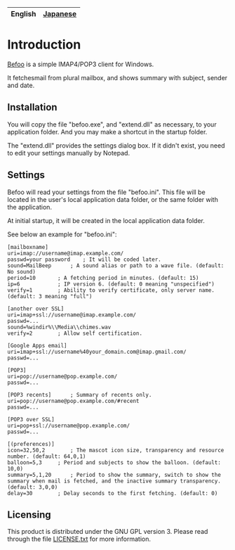 | English | [Japanese](README.ja.md) |
|---------|--------------------------|

Introduction
============
[Befoo](https://github.com/z0rac/befoo) is a simple IMAP4/POP3 client for Windows.

It fetchesmail from plural mailbox, and shows summary with subject, sender and date.

Installation
------------
You will copy the file "befoo.exe", and "extend.dll" as necessary, to your application folder.
And you may make a shortcut in the startup folder.

The "extend.dll" provides the settings dialog box.
If it didn't exist, you need to edit your settings manually by Notepad.

Settings
--------
Befoo will read your settings from the file "befoo.ini".
This file will be located in the user's local application data folder, or the same folder
with the application.

At initial startup, it will be created in the local application data folder.

See below an example for "befoo.ini":

```
[mailboxname]
uri=imap://username@imap.example.com/
passwd=your password	; It will be coded later.
sound=MailBeep		; A sound alias or path to a wave file. (default: No sound)
period=10		; A fetching period in minutes. (default: 15)
ip=6			; IP version 6. (default: 0 meaning "unspecified")
verify=1		; Ability to verify certificate, only server name. (default: 3 meaning "full")

[another over SSL]
uri=imap+ssl://username@imap.example.com/
passwd=...
sound=%windir%\\Media\\chimes.wav
verify=2		; Allow self certification.

[Google Apps email]
uri=imap+ssl://username%40your_domain.com@imap.gmail.com/
passwd=...

[POP3]
uri=pop://username@pop.example.com/
passwd=...

[POP3 recents]		; Summary of recents only.
uri=pop://username@pop.example.com/#recent
passwd=...

[POP3 over SSL]
uri=pop+ssl://username@pop.example.com/
passwd=...

[(preferences)]
icon=32,50,2		; The mascot icon size, transparency and resource number. (default: 64,0,1)
balloon=5,3		; Period and subjects to show the balloon. (default: 10,0)
summary=5,1,20		; Period to show the summary, switch to show the summary when mail is fetched, and the inactive summary transparency. (default: 3,0,0)
delay=30		; Delay seconds to the first fetching. (default: 0)
```

Licensing
---------
This product is distributed under the GNU GPL version 3.
Please read through the file [LICENSE.txt](LICENSE.txt) for more information.
